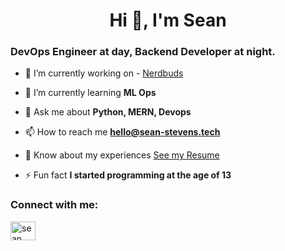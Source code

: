 <h1 align="center">Hi 👋, I'm Sean</h1>
<h3 align="left">DevOps Engineer at day, Backend Developer at night. </h3>

- 🔭 I’m currently working on - [Nerdbuds](https://nerdbudltd.com/)

- 🌱 I’m currently learning **ML Ops**

- 💬 Ask me about **Python, MERN, Devops**

- 📫 How to reach me **hello@sean-stevens.tech**

- 📄 Know about my experiences [See my Resume](https://drive.google.com/file/d/1cpU1mOwzZf5kXn_kgktVj2EKH03Vejgt/view?usp=sharing)

- ⚡ Fun fact **I started programming at the age of 13**

<h3 align="left">Connect with me:</h3>
<p align="left">
<a href="https://www.linkedin.com/in/sean-stevens-me" target="blank"><img align="center" src="https://raw.githubusercontent.com/rahuldkjain/github-profile-readme-generator/master/src/images/icons/Social/linked-in-alt.svg" alt="sean stevens" height="30" width="40" /></a>
</p>
